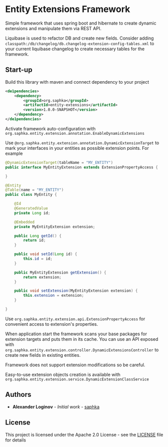 # Entity Extensions Framework
Simple framework that uses spring boot and hibernate to create dynamic extensions and manipulate them via REST API.

Liquibase is used to refactor DB and create new fields.
Consider adding `classpath:/db/changelog/db.changelog-extension-config-tables.xml` to your current liquibase changelog to create necessary tables for the framework.

## Start-up

Build this library with maven and connect dependency to your project
```xml
<de1pendencies>
    <dependency>
        <groupId>org.saphka</groupId>
        <artifactId>entity-extensions</artifactId>
        <version>1.0.0-SNAPSHOT</version>
    </dependency>
</de1pendencies>
``` 

Activate framework auto-configuration with `org.saphka.entity.extension.annotation.EnableDynamicExtensions`

Use `@org.saphka.entity.extension.annotation.DynamicExtensionTarget` to mark your interfaces in your entities as possible extension points.
For example
```java
@DynamicExtensionTarget(tableName = "MY_ENTITY")
public interface MyEntityExtension extends ExtensionPropertyAccess {

}
```

```java
@Entity
@Table(name = "MY_ENTITY")
public class MyEntity {

	@Id
	@GeneratedValue
	private Long id;

	@Embedded
	private MyEntityExtension extension;

	public Long getId() {
		return id;
	}

	public void setId(Long id) {
		this.id = id;
	}

	public MyEntityExtension getExtension() {
		return extension;
	}

	public void setExtension(MyEntityExtension extension) {
		this.extension = extension;
	}

}
```

Use `org.saphka.entity.extension.api.ExtensionPropertyAccess` for convenient access to extension's properties.

When application start the framework scans your base packages for extension targets and puts them in its cache.
You can use an API exposed with `org.saphka.entity.extension.controller.DynamicExtensionsController` to create new fields in existing entities.

Framework does not support extension modifications so be careful.

Easy-to-use extension objects creation is available with `org.saphka.entity.extension.service.DynamicExtensionClassService`

## Authors

* **Alexander Loginov** - *Initial work* - [saphka](https://github.com/saphka)

## License

This project is licensed under the Apache 2.0 License - see the [LICENSE](LICENSE) file for details
